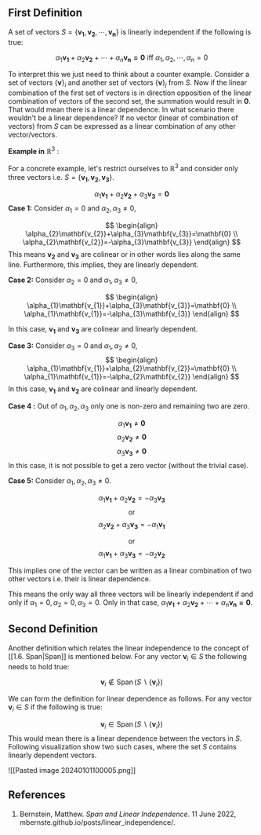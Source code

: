 
## First Definition 

A set of vectors $S=\{ \mathbf{v_{1}}, \mathbf{v_{2}},\cdots, \mathbf{v_{n}}\}$  is linearly independent if the following is true:

$$
\alpha_{1}\mathbf{v_{1}}+\alpha_{2}\mathbf{v_{2}}+\cdots+\alpha_{n}\mathbf{v_{n}=0 }~\text{iff}~ \alpha_{1}, \alpha_{2}, \cdots,\alpha_{n}=0
$$

To interpret this we just need to think about a counter example. Consider a set of vectors $\{\mathbf{v}\}_{i}$ and another set of vectors $\{\mathbf{v}\}_{j}$ from $S$. Now if the linear combination of the first set of vectors is in direction opposition of the linear combination of vectors of the second set, the summation would result in  $\mathbf{0}$. That would mean there is a linear dependence. In what scenario there wouldn't be a linear dependence? 
If no vector (linear of combination of vectors) from $S$ can be expressed as a linear combination of any other vector/vectors.

**Example in** $\mathbb{R}^3$ :

For a concrete example, let's restrict ourselves to $\mathbb{R}^3$ and consider only three vectors i.e. $S=\{ \mathbf{v_{1}},\mathbf{v_{2}},\mathbf{v_{3}}\}$.

$$
\alpha_{1} \mathbf{v_1}+\alpha_{2}\mathbf{v_{2}}+\alpha_{3}\mathbf{v_{3}}=\mathbf{0}
$$
**Case 1:** Consider $\alpha_{1}=0$ and $\alpha_{2},\alpha_{3}\neq 0$,  

$$
\begin{align}
\alpha_{2}\mathbf{v_{2}}+\alpha_{3}\mathbf{v_{3}}=\mathbf{0} \\
\alpha_{2}\mathbf{v_{2}}=-\alpha_{3}\mathbf{v_{3}}
\end{align}
$$
This means $\mathbf{v_{2}}$  and $\mathbf{v_{3}}$ are colinear or in other words lies along the same line. Furthermore, this implies, they are linearly dependent.

**Case 2:** Consider $\alpha_{2}=0$ and $\alpha_{1},\alpha_{3}\neq 0$,

$$
\begin{align}
\alpha_{1}\mathbf{v_{1}}+\alpha_{3}\mathbf{v_{3}}=\mathbf{0} \\
\alpha_{1}\mathbf{v_{1}}=-\alpha_{3}\mathbf{v_{3}}
\end{align}
$$

In this case, $\mathbf{v_{1}}$ and $\mathbf{v_{3}}$ are colinear and linearly dependent.

**Case 3:** Consider $\alpha_{3}=0$ and $\alpha_{1},\alpha_{2}\neq 0$,
$$
\begin{align}
\alpha_{1}\mathbf{v_{1}}+\alpha_{2}\mathbf{v_{2}}=\mathbf{0} \\
\alpha_{1}\mathbf{v_{1}}=-\alpha_{2}\mathbf{v_{2}}
\end{align}
$$
In this case, $\mathbf{v_{1}}$ and $\mathbf{v_{2}}$ are colinear and linearly dependent.

**Case 4 :** Out of $\alpha_{1},\alpha_{2},\alpha_{3}$  only one is non-zero and remaining two are zero. 

$$
\alpha_{1}\mathbf{v_{1}} \neq \mathbf{0}
$$
$$
\alpha_{2}\mathbf{v_{2}} \neq \mathbf{0}
$$
$$
\alpha_{3}\mathbf{v_{3}} \neq \mathbf{0}
$$
In this case, it is not possible to get a zero vector (without the trivial case).

**Case 5:**  Consider $\alpha_{1},\alpha_{2},\alpha_{3} \neq 0$.

$$
\alpha_{1} \mathbf{v_1}+\alpha_{2}\mathbf{v_{2}}=-\alpha_{3}\mathbf{v_{3}}
$$
$$
\text{or}
$$
$$
\alpha_{2} \mathbf{v_2}+\alpha_{3}\mathbf{v_{3}}=-\alpha_{1}\mathbf{v_{1}}
$$

$$
\text{or}
$$
$$
\alpha_{1} \mathbf{v_1}+\alpha_{3}\mathbf{v_{3}}=-\alpha_{2}\mathbf{v_{2}}
$$

This implies one of the vector can be written as a linear combination of two other vectors i.e. their is linear dependence.

This means the only way all three vectors will be linearly independent if and only if $\alpha_{1}=0,\alpha_{2}=0,\alpha_{3}=0$. Only in that case, $\alpha_{1}\mathbf{v_{1}}+\alpha_{2}\mathbf{v_{2}}+\cdots+\alpha_{n}\mathbf{v_{n}=0 }$.

## Second Definition

Another definition which relates the linear independence to the concept of [[1.6. Span|Span]] is mentioned below. For any vector $\mathbf{v}_{i}\in S$ the following needs to hold true: 

$$
\mathbf{v}_i \notin \operatorname{Span}\left(S \backslash\left\{\mathbf{v}_i\right\}\right)
$$

We can form the definition for linear dependence as follows. For any vector $\mathbf{v}_{i}\in S$ if the following is true:

$$
\mathbf{v}_i \in \operatorname{Span}\left(S \backslash\left\{\mathbf{v}_i\right\}\right)
$$
This would mean there is a linear dependence between the vectors in $S$.
Following visualization show two such cases, where the set $S$ contains linearly dependent vectors.

![[Pasted image 20240101100005.png]]

## References

1.  Bernstein, Matthew. _Span and Linear Independence_. 11 June 2022, mbernste.github.io/posts/linear_independence/.








